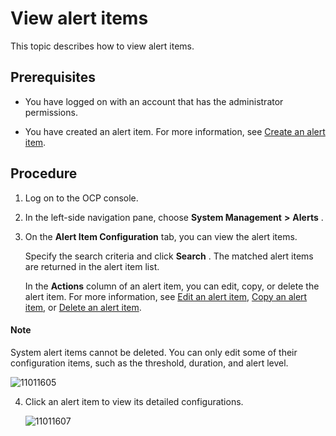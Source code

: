 View alert items 
=====================================

This topic describes how to view alert items. 

Prerequisites 
----------------------------------

* You have logged on with an account that has the administrator permissions.

  

* You have created an alert item. For more information, see [Create an alert item](../900.use-alert-management/200.create-an-alarm-item.md).

  




Procedure 
------------------------------

1. Log on to the OCP console.

   

2. In the left-side navigation pane, choose **System Management** **\>** **Alerts** .

   

3. On the **Alert Item Configuration** tab, you can view the alert items. 

   Specify the search criteria and click **Search** . The matched alert items are returned in the alert item list. 

   In the **Actions** column of an alert item, you can edit, copy, or delete the alert item. For more information, see [Edit an alert item](../900.use-alert-management/500.edit-an-alarm-item.md), [Copy an alert item](../900.use-alert-management/400.copy-alerts.md), or [Delete an alert item](../900.use-alert-management/600.delete-an-alarm-item.md). 
   
  <main id="notice" type='explain'>
    <h4>Note</h4>
    <p>System alert items cannot be deleted. You can only edit some of their configuration items, such as the threshold, duration, and alert level.</p>
  </main>

   ![11011605](https://help-static-aliyun-doc.aliyuncs.com/assets/img/en-US/9214306461/p346287.png)
   

4. Click an alert item to view its detailed configurations.

   ![11011607](https://help-static-aliyun-doc.aliyuncs.com/assets/img/en-US/9214306461/p346290.png)
   



